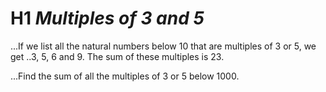 # H1 *Multiples of 3 and 5*
...If we list all the natural numbers below 10 that are multiples of 3 or 5, we get ..3, 5, 6 and 9. The sum of these multiples is 23.  

...Find the sum of all the multiples of 3 or 5 below 1000.